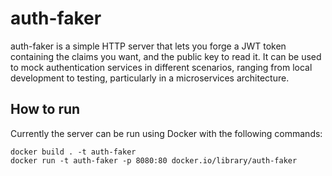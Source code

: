 # auth-faker

auth-faker is a simple HTTP server that lets you forge a JWT token containing the claims you want, and the public key to read it. 
It can be used to mock authentication services in different scenarios, ranging from local development to testing, particularly in 
a microservices architecture.

## How to run 
Currently the server can be run using Docker with the following commands:

```
docker build . -t auth-faker
docker run -t auth-faker -p 8080:80 docker.io/library/auth-faker
```